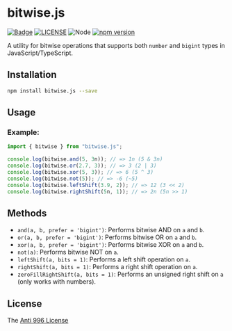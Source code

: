 # bitwise.js

[![Badge](https://img.shields.io/badge/link-996.icu-%23FF4D5B.svg?style=flat-square)](https://996.icu/#/en_US)
[![LICENSE](https://img.shields.io/badge/license-Anti%20996-blue.svg?style=flat-square)](https://github.com/996icu/996.ICU/blob/master/LICENSE)
![Node](https://img.shields.io/badge/node-%3E=14-blue.svg?style=flat-square)
[![npm version](https://badge.fury.io/js/bitwise.js.svg)](https://badge.fury.io/js/bitwise.js)

A utility for bitwise operations that supports both `number` and `bigint` types in JavaScript/TypeScript.

## Installation

```bash
npm install bitwise.js --save
```

## Usage

### Example:

```js
import { bitwise } from "bitwise.js";

console.log(bitwise.and(5, 3n)); // => 1n (5 & 3n)
console.log(bitwise.or(2.7, 3)); // => 3 (2 | 3)
console.log(bitwise.xor(5, 3)); // => 6 (5 ^ 3)
console.log(bitwise.not(5)); // => -6 (~5)
console.log(bitwise.leftShift(3.9, 2)); // => 12 (3 << 2)
console.log(bitwise.rightShift(5n, 1)); // => 2n (5n >> 1)
```

## Methods

-   `and(a, b, prefer = 'bigint')`: Performs bitwise AND on `a` and `b`.
-   `or(a, b, prefer = 'bigint')`: Performs bitwise OR on `a` and `b`.
-   `xor(a, b, prefer = 'bigint')`: Performs bitwise XOR on `a` and `b`.
-   `not(a)`: Performs bitwise NOT on `a`.
-   `leftShift(a, bits = 1)`: Performs a left shift operation on `a`.
-   `rightShift(a, bits = 1)`: Performs a right shift operation on `a`.
-   `zeroFillRightShift(a, bits = 1)`: Performs an unsigned right shift on `a` (only works with numbers).

## License

The [Anti 996 License](LICENSE)
